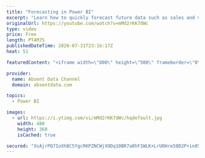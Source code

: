 ```yaml
---
title: "Forecasting in Power BI"
excerpt: "Learn how to quickly forecast future data such as sales and values with the analytics pane in Power BI."
originalUrl: https://youtube.com/watch?v=mMd2rKK7dWc
type: video
price: Free
length: PT4M7S
publishedDateTime: 2020-07-31T23:16:17Z
heat: 51

featuredContent: "<iframe width=\"800\" height=\"500\" frameborder=\"0\" src=\"https://www.youtube.com/embed/mMd2rKK7dWc\" allow=\"accelerometer; autoplay; encrypted-media; gyroscope; picture-in-picture\" allowfullscreen></iframe>"

provider:
  name: Absent Data Channel
  domain: absentdata.com

topics:
  - Power BI

images:
  - url: https://i.ytimg.com/vi/mMd2rKK7dWc/hqdefault.jpg
    width: 480
    height: 360
    isCached: true

secured: "XsAjrPQ7IoXhBC5YgcRKPZNCWjXODq10BR7a0hF1WLK+LrU0Hre58D2P+in05LeozJOlefZNA7A4Ax/uqIQBt9s69deQVg8Gq83mYNk5KgcvSZXzyTYjYaVFowJNwJBkZnxT8tUMa/K2ch/i0sHQX0UaG+p8z1RNhkKrGPpGvAn04h0zl3/byiFsFZy/bZUcIhhcHAQKkFugK5jgCl7ourIrnsnkrPR10eP4Tm/Pre/3Guj7CcWojKUBzQd4WZmqbPaWuE6iMHWS4K8V5FaLp+j85iG6yDHU1jI7Gph6qj1MDhbeU1c8A2ACtJwM0xCqwQRRC/1QOOWZckbasAKWpvaM6F3nKgvh/Igjjj0hiFQV8FIfP7fiT9uZDC+Vx9bHqXwSOeb3ls3DbQzxXGAm6DpGvAYNqd1uEUVmgce728k=;v76XZlvFnIapvCuuhBR2uw=="
---
```


